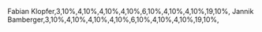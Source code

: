 Fabian Klopfer,3,10%,4,10%,4,10%,4,10%,6,10%,4,10%,4,10%,19,10%,
Jannik Bamberger,3,10%,4,10%,4,10%,4,10%,6,10%,4,10%,4,10%,19,10%,
